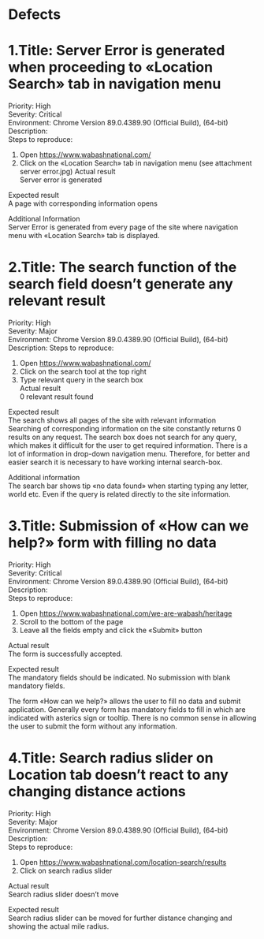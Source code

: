 # Defects

# 1.Title: Server Error is generated when proceeding to «Location Search» tab in navigation menu
Priority: High  
Severity: Critical  
Environment: Chrome Version 89.0.4389.90 (Official Build), (64-bit)  
Description:   
Steps to reproduce:
1.	Open https://www.wabashnational.com/ 
2.	Click on the «Location Search» tab in navigation menu (see attachment server error.jpg)
Actual result  
Server error is generated  

Expected result  
A page with corresponding information opens  

Additional Information  
Server Error is generated from every page of the site where navigation menu with «Location Search» tab is displayed.  



# 2.Title: The search function of the search field doesn’t generate any relevant result
Priority: High  
Severity: Major  
Environment: Chrome Version 89.0.4389.90 (Official Build), (64-bit)
Description: 
Steps to reproduce:
1.	Open https://www.wabashnational.com/ 
2.	Click on the search tool at the top right
3.	Type relevant query in the search box  
Actual result  
0 relevant result found  

Expected result  
The search shows all pages of the site with relevant information  
Searching of corresponding information on the site constantly returns 0 results on any request. The search box does not search for any query, which makes it difficult for the user to get required information. There is a lot of information in drop-down navigation menu. Therefore, for better and easier search it is necessary to have working internal search-box.  


Additional information  
The search bar shows tip «no data found» when starting typing any letter, world etc. Even if the query is related directly to the site information.  



# 3.Title: Submission of «How can we help?» form with filling no data
Priority: High  
Severity: Critical  
Environment: Chrome Version 89.0.4389.90 (Official Build), (64-bit)  
Description:   
Steps to reproduce:  
1.	Open https://www.wabashnational.com/we-are-wabash/heritage 
2.	Scroll to the bottom of the page
3.	Leave all the fields empty and click the «Submit» button  

Actual result  
The form is successfully accepted.  

Expected result  
The mandatory fields should be indicated. No submission with blank mandatory fields.   

The form «How can we help?» allows the user to fill no data and submit application. Generally every form has mandatory fields to fill in which are indicated with asterics sign or tooltip. There is no common sense in allowing the user to submit the form without any information.   



# 4.Title: Search radius slider on Location tab doesn’t react to any changing distance actions 
Priority: High  
Severity: Major  
Environment: Chrome Version 89.0.4389.90 (Official Build), (64-bit)  
Description:   
Steps to reproduce:  
1.	Open https://www.wabashnational.com/location-search/results
2.	Click on search radius slider   

Actual result  
Search radius slider doesn’t move  

Expected result  
Search radius slider can be moved for further distance changing and showing the actual mile radius.  
